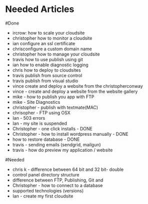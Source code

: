 Needed Articles
==================

#Done
- ircrow:  how to scale your cloudsite
- christopher how to monitor a cloudsite
- ian configure an ssl certificate
- chrisconfigure a custom domain name
- christopher how to manage your cloudsite
- travis how to use publish using git
- ian how to enable diagnostic logging
- chris how to deploy to cloudsites
- travis publish from source control
- travis publish from visual studio
- vince create and deploy a website from the christopherconway
- vince - create and deploy a website from the website gallery
- mike - how to publish you app with FTP
- mike - Site Diagnostics
- christopher - publish with textmate(MAC)
- chrisopher - FTP using OSX
- Ian - 503 errors
- Ian - my site is suspended
- Christopher - one click installs - DONE
- Christopher - how to install wordpress manually - DONE
- how to restore database - DONE
- travis - sending emails (sendgrid, mailgun)
- travis - how do preview my application / website


#Needed

- chris k - difference between 64 bit and 32 bit- double
- control panel directory structure
- difference between FTP, Publishing, Git and 
- Christopher - how to connect to a database
- supported technologies (versions)
- Ian - create my first cloudsite


